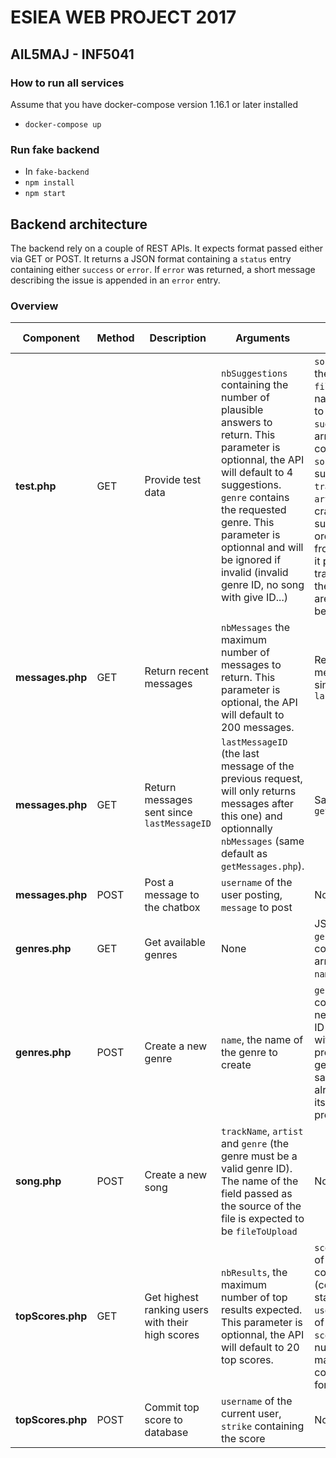 # ESIEA WEB PROJECT 2017
## AIL5MAJ - INF5041

### How to run all services

Assume that you have docker-compose version 1.16.1 or later installed
- `docker-compose up`

### Run fake backend
- In `fake-backend`
- `npm install`
- `npm start`

## Backend architecture

The backend rely on a couple of REST APIs.
It expects format passed either via GET or POST.
It returns a JSON format containing a `status` entry containing either `success` or  `error`.
If `error` was returned, a short message describing the issue is appended in an `error` entry.

### Overview

| Component | Method | Description | Arguments | Output on success |
| ---- | ---- | ------------ | ------------ | --------- |
| **test.php** | GET | Provide test data | `nbSuggestions` containing the number of plausible answers to return. This parameter is optionnal, the API will default to 4 suggestions. `genre` contains the requested genre. This parameter is optionnal and will be ignored if invalid (invalid genre ID, no song with give ID...) | `songID` (the ID the real song), `filename` (the name of the file to play), `suggestions` (an array of items containing the `songID` of the suggestion, `trackName` and `artistName` to craft the suggestion). In order to let the frontend format it properly, the trackname and the artist name aren't merged beforehand |
| **messages.php** | GET | Return recent messages | `nbMessages` the maximum number of messages to return. This parameter is optional, the API will default to 200 messages. | Return messages sent since a givent `lastMessageID` | `lastMessageID` containing the ID of the lastest message returned by the API and `messages`, an array of messages sorted from earliest to lastest composed items containing `messageText`, `user` and `time` |
| **messages.php** | GET | Return messages sent since `lastMessageID` | `lastMessageID` (the last message of the previous request, will only returns messages after this one) and optionnally `nbMessages` (same default as `getMessages.php`). | Same output as `getMessages.php`
| **messages.php** | POST | Post a message to the chatbox | `username` of the user posting, `message` to post | None |
| **genres.php** | GET | Get available genres | None | JSON with a `genres` entry containing an array of couples `name` and `ID`  |
| **genres.php** | POST | Create a new genre | `name`, the name of the genre to create | `genreID`, containing the newly created ID of a genre with the name provided. If a genre with the same name already existed, its ID is provided. |
| **song.php** | POST | Create a new song | `trackName`, `artist` and `genre` (the genre must be a valid genre ID). The name of the field passed as the source of the file is expected to be `fileToUpload` | None |
| **topScores.php** | GET | Get highest ranking users with their high scores | `nbResults`, the maximum number of top results expected. This parameter is optionnal, the API will default to 20 top scores. | `scores`, an array of items containing `rank` (counter starting from 1), `user` (the name of the user), `score` (the number of maximum correct answer for this user) |
| **topScores.php** | POST | Commit top score to database | `username` of the current user, `strike` containing the score | None |
